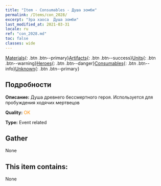 ```yaml
---
title: "Item - Consumables - Душа зомби"
permalink: /Items/con_2028/
excerpt: "Эра хаоса  Душа зомби"
last_modified_at: 2021-03-31
locale: ru
ref: "con_2028.md"
toc: false
classes: wide
---
```

 [Materials](/ru/Items/){: .btn .btn--primary}[Artifacts](/ru/Items/Artifacts/){: .btn .btn--success}[Units](/ru/Items/Units/){: .btn .btn--warning}[Heroes](/ru/Items/Heroes/){: .btn .btn--danger}[Consumables](/ru/Items/Consumables/){: .btn .btn--info}[Unknown](/ru/Items/Unknown/){: .btn .btn--primary}

## Подробности
 **Описание:** Душа древнего бессмертного героя. Используется для пробуждения ходячих мертвецов

 **Quality:** <span style="color: #FF8C00">OK</span>

 **Type:** Event related

## Gather

  None

## This item contains:

  None

